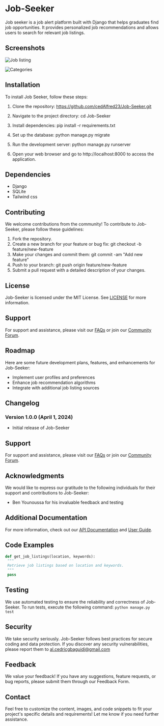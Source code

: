 # **Job-Seeker**

Job seeker is a job alert platform built with Django that helps graduates find job opportunities. It provides personalized job recommendations and allows users to search for relevant job listings.

## Screenshots
![Job listing](https://drive.google.com/file/d/1je7oocoLUK3FZ794Kb5yTbPxaOv8Vhtj/view?usp=sharing)

![Categories](https://drive.google.com/file/d/1Z6RK0Mgusog9uvCn9zwEaDnX-ntwwha9/view?usp=sharing)

## Installation

To install Job Seeker, follow these steps:

1. Clone the repository:
https://github.com/cedAlfred23/Job-Seeker.git

2. Navigate to the project directory:
cd Job-Seeker

3. Install dependencies:
pip install -r requirements.txt

4. Set up the database:
python manage.py migrate

5. Run the development server:
python manage.py runserver

6. Open your web browser and go to http://localhost:8000 to access the application.

## Dependencies

- Django
- SQLite
- Tailwind css

## Contributing

We welcome contributions from the community! To contribute to Job-Seeker, please follow these guidelines:

1. Fork the repository.
2. Create a new branch for your feature or bug fix:
git checkout -b feature/new-feature
3. Make your changes and commit them:
git commit -am "Add new feature"
4. Push to your branch:
git push origin feature/new-feature
5. Submit a pull request with a detailed description of your changes.

## License

Job-Seeker is licensed under the MIT License. See [LICENSE](LICENSE) for more information.

## Support

For support and assistance, please visit our [FAQs](https://example.com/faqs) or join our [Community Forum](https://example.com/forum).

## Roadmap
Here are some future development plans, features, and enhancements for Job-Seeker:
- Implement user profiles and preferences
- Enhance job recommendation algorithms
- Integrate with additional job listing sources

## Changelog

### Version 1.0.0 (April 1, 2024)
- Initial release of Job-Seeker

## Support

For support and assistance, please visit our [FAQs](https://example.com/faqs) or join our [Community Forum](https://example.com/forum).

## Acknowledgments

We would like to express our gratitude to the following individuals for their support and contributions to Job-Seeker:

- Ben Younoussa for his invaluable feedback and testing

## Additional Documentation
For more information, check out our [API Documentation](https://example.com/api-docs) and [User Guide](https://example.com/user-guide).

## Code Examples

```python
def get_job_listings(location, keywords):
 """
 Retrieve job listings based on location and keywords.
 """
 pass
```

## Testing
We use automated testing to ensure the reliability and correctness of Job-Seeker. To run tests, execute the following command:
```python manage.py test```

## Security
We take security seriously. Job-Seeker follows best practices for secure coding and data protection. If you discover any security vulnerabilities, please report them to al.cedricgbaguidi@gmail.com

## Feedback
We value your feedback! If you have any suggestions, feature requests, or bug reports, please submit them through our Feedback Form.

## Contact
Feel free to customize the content, images, and code snippets to fit your project's specific details and requirements! Let me know if you need further assistance.
